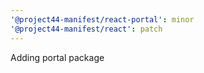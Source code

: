 ```yaml
---
'@project44-manifest/react-portal': minor
'@project44-manifest/react': patch
---
```


Adding portal package
